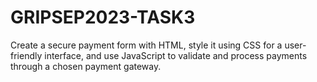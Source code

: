 # GRIPSEP2023-TASK3
Create a secure payment form with HTML, style it using CSS for a user-friendly interface, and use JavaScript to validate and process payments through a chosen payment gateway.
